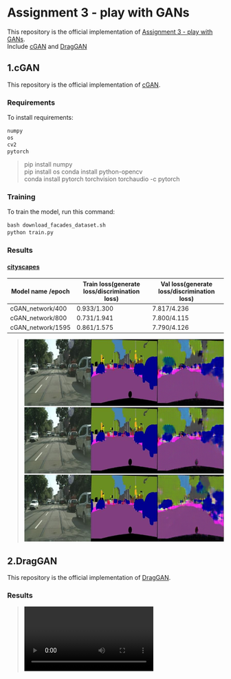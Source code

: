 # Assignment 3 - play with GANs

This repository is the official implementation of [Assignment 3 - play with GANs](https://github.com/Dorispig/DIP/tree/main/homework/homework3).  
Include [cGAN](https://github.com/Dorispig/DIP/tree/main/homework/homework3/my_conditional_gan) and [DragGAN](https://github.com/YudongGuo/DIP-Teaching/tree/main/Assignments/02_DIPwithPyTorch/Pix2Pix)
## 1.cGAN
This repository is the official implementation of [cGAN](https://github.com/Dorispig/DIP/tree/main/homework/homework3/my_conditional_gan). 

### Requirements

To install requirements:

```setup
numpy
os
cv2
pytorch
```

>pip install numpy  
pip install os
conda install python-opencv  
conda install pytorch torchvision torchaudio -c pytorch

### Training

To train the model, run this command:

```python
bash download_facades_dataset.sh
python train.py
```
### Results

#### [cityscapes](http://efrosgans.eecs.berkeley.edu/pix2pix/datasets/cityscapes.tar.gz)

| Model name /epoch  | Train loss(generate loss/discrimination loss)      | Val loss(generate loss/discrimination loss)       |
| ------------------ |---------------- | -------------- |
| cGAN_network/400     |     0.933/1.300        |      7.817/4.236      |
| cGAN_network/800    |     0.731/1.941        |      7.800/4.115      |
| cGAN_network/1595    |     0.861/1.575        |      7.790/4.126      |

>![epoch400](https://raw.githubusercontent.com/Dorispig/DIP/refs/heads/main/homework/homework3/my_conditional_gan/val_results/cityscapes/epoch_400/result_4.png "epoch400_result4")
![epoch800](https://raw.githubusercontent.com/Dorispig/DIP/refs/heads/main/homework/homework3/my_conditional_gan/val_results/cityscapes/epoch_800/result_4.png "epoch800_result4")
![epoch1595](https://raw.githubusercontent.com/Dorispig/DIP/refs/heads/main/homework/homework3/my_conditional_gan/val_results/cityscapes/epoch_1595/result_4.png "epoch1595_result4")









## 2.DragGAN

This repository is the official implementation of [DragGAN](https://github.com/YudongGuo/DIP-Teaching/tree/main/Assignments/02_DIPwithPyTorch/Pix2Pix). 

### Results
>![no-smile](https://github.com/Dorispig/DIP/blob/main/homework/homework3/draggan/result/demo.mp4)

